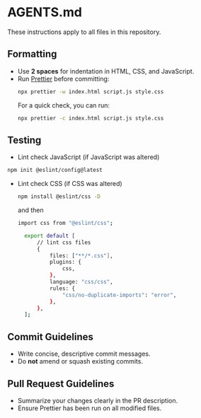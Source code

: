 # AGENTS.md

These instructions apply to all files in this repository.

## Formatting
- Use **2 spaces** for indentation in HTML, CSS, and JavaScript.
- Run [Prettier](https://prettier.io/) before committing:
  ```bash
  npx prettier -w index.html script.js style.css
  ```
  For a quick check, you can run:
  ```bash
  npx prettier -c index.html script.js style.css
  ```
## Testing
- Lint check JavaScript (if JavaScript was altered)
```bash
npm init @eslint/config@latest
```
- Lint check CSS (if CSS was altered)
  ```bash
  npm install @eslint/css -D
  ```
  and then
  ```bash
  import css from "@eslint/css";

    export default [
        // lint css files
        {
            files: ["**/*.css"],
            plugins: {
                css,
            },
            language: "css/css",
            rules: {
                "css/no-duplicate-imports": "error",
            },
        },
    ];
  ```

## Commit Guidelines
- Write concise, descriptive commit messages.
- Do **not** amend or squash existing commits.

## Pull Request Guidelines
- Summarize your changes clearly in the PR description.
- Ensure Prettier has been run on all modified files.
